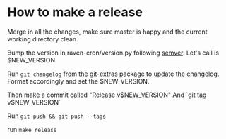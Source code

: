 How to make a release
=====================

Merge in all the changes, make sure master is happy and the current working
directory clean.

Bump the version in raven-cron/version.py following
[semver](http://semver.org). Let's call is $NEW_VERSION.

Run `git changelog` from the git-extras package to update the changelog.
Format accordingly and set the $NEW_VERSION.

Then make a commit called "Release v$NEW_VERSION"
And `git tag v$NEW_VERSION`

Run `git push && git push --tags`

run `make release`

